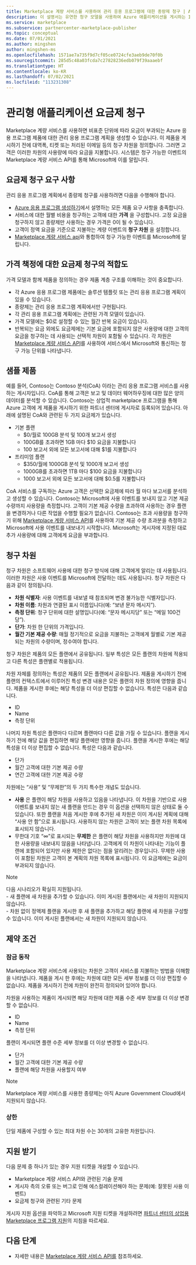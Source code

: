 ```yaml
---
title: Marketplace 계량 서비스를 사용하여 관리 응용 프로그램에 대한 종량제 청구 | Azure Marketplace
description: 이 설명서는 유연한 청구 모델을 사용하여 Azure 애플리케이션을 게시하는 ISV를 위한 가이드입니다(Azure Marketplace).
ms.service: marketplace
ms.subservice: partnercenter-marketplace-publisher
ms.topic: conceptual
ms.date: 07/01/2021
ms.author: mingshen
author: mingshen-ms
ms.openlocfilehash: 1571ae7a735f9d7cf05ce0724cfe3aeb9de70f0b
ms.sourcegitcommit: 285d5c48a03fcda7c27828236edb079f39aaaebf
ms.translationtype: HT
ms.contentlocale: ko-KR
ms.lasthandoff: 07/02/2021
ms.locfileid: "113231308"
---
```

# <a name="managed-application-metered-billing"></a>관리형 애플리케이션 요금제 청구 

Marketplace 계량 서비스를 사용하면 비표준 단위에 따라 요금이 부과되는 Azure 응용 프로그램 제품에 대한 관리 응용 프로그램 계획을 생성할 수 있습니다. 이 제품을 게시하기 전에 대역폭, 티켓 또는 처리된 이메일 등의 청구 차원을 정의합니다. 그러면 고객은 이러한 차원의 사용량에 따라 요금을 지불합니다.  시스템은 청구 가능한 이벤트의 Marketplace 계량 서비스 API를 통해 Microsoft에 이를 알립니다.

## <a name="prerequisites-for-metered-billing"></a>요금제 청구 요구 사항

관리 응용 프로그램 계획에서 종량제 청구를 사용하려면 다음을 수행해야 합니다.

* [Azure 응용 프로그램 생성하기](azure-app-offer-setup.md)에서 설명하는 모든 제품 요구 사항을 충족합니다.
* 서비스에 대한 월별 비용을 청구하는 고객에 대한 **가격** 을 구성합니다. 고정 요금을 청구하지 않고 종량제만 사용하는 경우 가격은 0이 될 수 있습니다.
* 고객이 정액 요금을 기준으로 지불하는 계량 이벤트의 **청구 차원** 을 설정합니다.
* [Marketplace 계량 서비스 api](./marketplace-metering-service-apis.md)와 통합하여 청구 가능한 이벤트를 Microsoft에 알립니다.

## <a name="how-metered-billing-fits-in-with-pricing"></a>가격 책정에 대한 요금제 청구의 적합도

가격 모델과 함께 제품을 정의하는 경우 제품 계층 구조를 이해하는 것이 중요합니다.

* 각 Azure 응용 프로그램 제품에는 솔루션 템플릿 또는 관리 응용 프로그램 계획이 있을 수 있습니다.
* 종량제는 관리 응용 프로그램 계획에서만 구현됩니다.
* 각 관리 응용 프로그램 계획에는 관련된 가격 모델이 있습니다. 
* 가격 모델에는 $0로 설정할 수 있는 월간 반복 요금이 있습니다.
* 반복되는 요금 외에도 요금제에는 기본 요금에 포함되지 않은 사용량에 대한 고객의 요금을 청구하는 데 사용되는 선택적 차원이 포함될 수 있습니다. 각 차원은 [Marketplace 계량 서비스 API](marketplace-metering-service-apis.md)를 사용하여 서비스에서 Microsoft와 통신하는 청구 가능 단위를 나타냅니다.

## <a name="sample-offer"></a>샘플 제품

예를 들어, Contoso는 Contoso 분석(CoA) 이라는 관리 응용 프로그램 서비스를 사용하는 게시자입니다. CoA를 통해 고객은 보고 및 데이터 웨어하우징에 대한 많은 양의 데이터를 분석할 수 있습니다. Contoso는 상업적 marketplace 프로그램을 통해 Azure 고객에 게 제품을 게시하기 위한 파트너 센터에 게시자로 등록되어 있습니다. 아래에 설명된 CoA와 관련된 두 가지 요금제가 있습니다.

* 기본 플랜
    * $0/월로 100GB 분석 및 100개 보고서 생성
    * 100GB를 초과하면 1GB 마다 $10 요금을 지불합니다
    * 100 보고서 외에 모든 보고서에 대해 $1를 지불합니다
* 프리미엄 플랜
    * $350/월에 1000GB 분석 및 1000개 보고서 생성
    * 1000GB를 초과하면 1TB 마다 $100 요금을 지불합니다
    * 1000 보고서 외에 모든 보고서에 대해 $0.5를 지불합니다

CoA 서비스를 구독하는 Azure 고객은 선택한 요금제에 따라 월 마다 보고서를 분석하고 생성할 수 있습니다. Contoso는 Microsoft에 사용 이벤트를 보내지 않고 기본 제공 수량까지 사용량을 측정합니다. 고객이 기본 제공 수량을 초과하여 사용하는 경우 플랜을 변경하거나 다른 작업을 수행할 필요가 없습니다. Contoso는 초과 사용량을 청구하기 위해 [Marketplace 계량 서비스 API](./marketplace-metering-service-apis.md)를 사용하여 기본 제공 수량 초과분을 측정하고 Microsoft에 사용 이벤트를 내보내기 시작합니다. Microsoft는 게시자에 지정된 대로 추가 사용량에 대해 고객에게 요금을 부과합니다.

## <a name="billing-dimensions"></a>청구 차원

청구 차원은 소프트웨어 사용에 대한 청구 방식에 대해 고객에게 알리는 데 사용됩니다.  이러한 차원은 사용 이벤트를 Microsoft에 전달하는 데도 사용됩니다. 청구 차원은 다음과 같이 정의됩니다.

* **차원 식별자**: 사용 이벤트를 내보낼 때 참조되며 변경 불가능한 식별자입니다.
* **차원 이름**: 차원과 연결된 표시 이름입니다(예: “보낸 문자 메시지”).
* **측정 단위**: 청구 단위에 대한 설명입니다(예: “문자 메시지당” 또는 “메일 100건당”).
* **단가**: 차원 한 단위의 가격입니다.
* **월간 기본 제공 수량**: 매월 정기적으로 요금을 지불하는 고객에게 월별로 기본 제공되는 차원의 수량이며, 정수여야 합니다.

청구 차원은 제품의 모든 플랜에서 공유됩니다. 일부 특성은 모든 플랜의 차원에 적용되고 다른 특성은 플랜별로 적용됩니다.

차원 자체를 정의하는 특성은 제품의 모든 플랜에서 공유됩니다. 제품을 게시하기 전에 플랜의 컨텍스트에서 이루어진 특성 변경 내용은 모든 플랜의 차원 정의에 영향을 줍니다. 제품을 게시한 후에는 해당 특성을 더 이상 편집할 수 없습니다. 특성은 다음과 같습니다.

* ID
* Name
* 측정 단위

나머지 차원 특성은 플랜마다 다르며 플랜마다 다른 값을 가질 수 있습니다.  플랜을 게시하기 전에 해당 값을 편집하면 해당 플랜에만 영향을 줍니다. 플랜을 게시한 후에는 해당 특성을 더 이상 편집할 수 없습니다. 특성은 다음과 같습니다.

* 단가
* 월간 고객에 대한 기본 제공 수량 
* 연간 고객에 대한 기본 제공 수량 

차원에는 “사용” 및 “무제한”의 두 가지 특수한 개념도 있습니다.

* **사용** 은 플랜이 해당 차원을 사용하고 있음을 나타냅니다.  이 차원을 기반으로 사용 이벤트를 보내지 않는 새 플랜을 만드는 경우 이 옵션을 선택하지 않은 상태로 둘 수 있습니다. 또한 플랜을 처음 게시한 후에 추가된 새 차원은 이미 게시된 계획에 대해 “사용 안 함”으로 표시됩니다.  사용하지 않는 차원은 고객이 보는 플랜 차원 목록에 표시되지 않습니다.
* 무한대 기호 “∞”로 표시되는 **무제한** 은 플랜이 해당 차원을 사용하지만 차원에 대한 사용량을 내보내지 않음을 나타냅니다. 고객에게 이 차원이 나타내는 기능이 플랜에 포함되어 있지만 사용 제한은 없다는 점을 알리려는 경우입니다.  무제한 사용이 포함된 차원은 고객이 본 계획의 차원 목록에 표시됩니다.  이 요금제에는 요금이 부과되지 않습니다.

>[!Note] 
>다음 시나리오가 확실히 지원됩니다.  <br> - 새 플랜에 새 차원을 추가할 수 있습니다.  이미 게시된 플랜에서는 새 차원이 지원되지 않습니다. <br> - 차원 없이 정액제 플랜을 게시한 후 새 플랜을 추가하고 해당 플랜에 새 차원을 구성할 수 있습니다. 이미 게시된 플랜에서는 새 차원이 지원되지 않습니다.

## <a name="constraints"></a>제약 조건

### <a name="locking-behavior"></a>잠금 동작

Marketplace 계량 서비스에 사용되는 차원은 고객이 서비스를 지불하는 방법을 이해함을 나타냅니다.  제품을 게시 한 후에는 차원에 대한 모든 세부 정보를 더 이상 편집할 수 없습니다.  제품을 게시하기 전에 차원이 완전히 정의되어 있어야 합니다.

차원을 사용하는 제품이 게시되면 해당 차원에 대한 제품 수준 세부 정보를 더 이상 변경할 수 없습니다.

* ID
* Name
* 측정 단위

플랜이 게시되면 플랜 수준 세부 정보를 더 이상 변경할 수 없습니다.

* 단가
* 월간 고객에 대한 기본 제공 수량
* 플랜에 해당 차원을 사용할지 여부

>[!Note]
>Marketplace 계량 서비스를 사용한 종량제는 아직 Azure Government Cloud에서 지원되지 않습니다.

### <a name="upper-limits"></a>상한

단일 제품에 구성할 수 있는 최대 차원 수는 30개의 고유한 차원입니다.

## <a name="get-support"></a>지원 받기

다음 문제 중 하나가 있는 경우 지원 티켓을 개설할 수 있습니다.

* Marketplace 계량 서비스 API와 관련된 기술 문제
* 게시자 측의 오류 또는 버그로 인해 에스컬레이션해야 하는 문제(예: 잘못된 사용 이벤트)
* 요금제 청구와 관련된 기타 문제

게시자 지원 옵션을 파악하고 Microsoft 지원 티켓을 개설하려면 [파트너 센터의 상업용 Marketplace 프로그램 지원](support.md)의 지침을 따르세요.

## <a name="next-steps"></a>다음 단계

- 자세한 내용은 [Marketplace 계량 서비스 API를](marketplace-metering-service-apis.md) 참조하세요.
